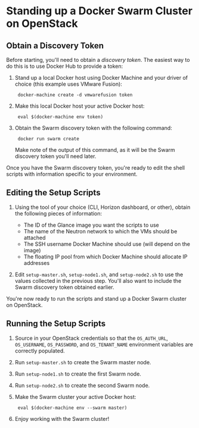 # Standing up a Docker Swarm Cluster on OpenStack

## Obtain a Discovery Token

Before starting, you'll need to obtain a _discovery token_. The easiest way to do this is to use Docker Hub to provide a token:

1. Stand up a local Docker host using Docker Machine and your driver of choice (this example uses VMware Fusion):

        docker-machine create -d vmwarefusion token

2. Make this local Docker host your active Docker host:

        eval $(docker-machine env token)

3. Obtain the Swarm discovery token with the following command:

        docker run swarm create

    Make note of the output of this command, as it will be the Swarm discovery token you'll need later.

Once you have the Swarm discovery token, you're ready to edit the shell scripts with information specific to your environment.

## Editing the Setup Scripts

1. Using the tool of your choice (CLI, Horizon dashboard, or other), obtain the following pieces of information:
    - The ID of the Glance image you want the scripts to use
    - The name of the Neutron network to which the VMs should be attached
    - The SSH username Docker Machine should use (will depend on the image)
    - The floating IP pool from which Docker Machine should allocate IP addresses

2. Edit `setup-master.sh`, `setup-node1.sh`, and `setup-node2.sh` to use the values collected in the previous step. You'll also want to include the Swarm discovery token obtained earlier.

You're now ready to run the scripts and stand up a Docker Swarm cluster on OpenStack.

## Running the Setup Scripts

1. Source in your OpenStack credentials so that the `OS_AUTH_URL`, `OS_USERNAME`, `OS_PASSWORD`, and `OS_TENANT_NAME` environment variables are correctly populated.

2. Run `setup-master.sh` to create the Swarm master node.

3. Run `setup-node1.sh` to create the first Swarm node.

4. Run `setup-node2.sh` to create the second Swarm node.

5. Make the Swarm cluster your active Docker host:

        eval $(docker-machine env --swarm master)

6. Enjoy working with the Swarm cluster!
